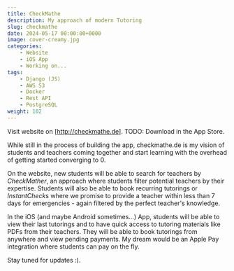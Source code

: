 ```yaml
---
title: CheckMathe
description: My approach of modern Tutoring
slug: checkmathe
date: 2024-05-17 00:00:00+0000
image: cover-creamy.jpg
categories:
    - Website
    - iOS App
    - Working on...
tags:
    - Django (JS)
    - AWS S3
    - Docker
    - Rest API
    - PostgreSQL
weight: 102
---
```


Visit website on [http://checkmathe.de].
TODO: Download in the App Store.

While still in the process of building the app, checkmathe.de is my vision of students and teachers coming together and start learning with the overhead of getting started converging to 0.

On the website, new students will be able to search for teachers by *CheckMather*, an approach where students filter potential teachers by their expertise.
Students will also be able to book recurring tutorings or *InstantCheck*s where we promise to provide a teacher within less than 7 days for emergencies - again filtered by the perfect teacher's knowledge.

In the iOS (and maybe Android sometimes...) App, students will be able to view their last tutorings and to have quick access to tutoring materials like PDFs from their teachers. They will be able to book tutorings from anywhere and view pending payments. My dream would be an Apple Pay integration where students can pay on the fly.

Stay tuned for updates :).